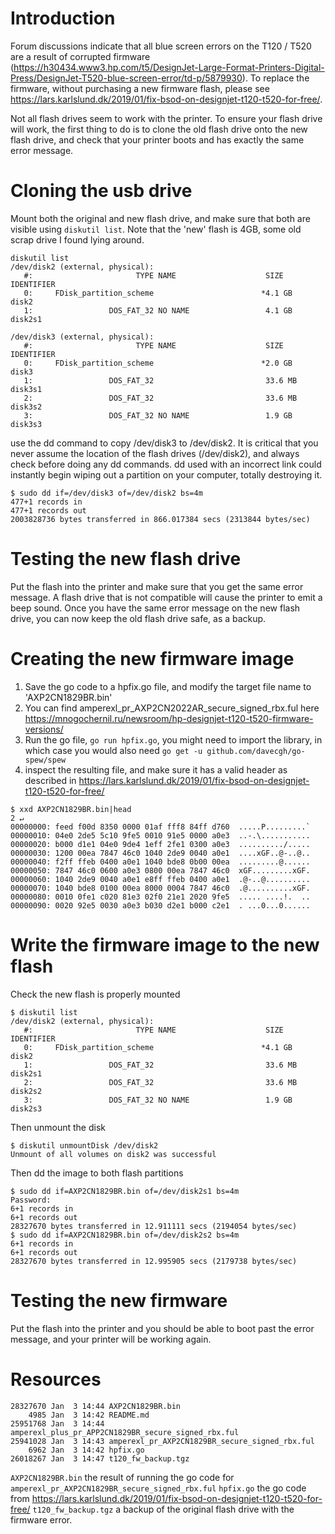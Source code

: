 # Introduction
Forum discussions indicate that all blue screen errors on the T120 / T520 are a result of corrupted firmware (https://h30434.www3.hp.com/t5/DesignJet-Large-Format-Printers-Digital-Press/DesignJet-T520-blue-screen-error/td-p/5879930). To replace the firmware, without purchasing a new firmware flash, please see 
https://lars.karlslund.dk/2019/01/fix-bsod-on-designjet-t120-t520-for-free/.

Not all flash drives seem to work with the printer. To ensure your flash drive will work, the first thing to do is to clone the old flash drive onto the new flash drive, and check that your printer boots and has exactly the same error message.

# Cloning the usb drive
Mount both the original and new flash drive, and make sure that both are visible using `diskutil list`. Note that the 'new' flash is 4GB, some old scrap drive I found lying around.
```
diskutil list
/dev/disk2 (external, physical):
   #:                       TYPE NAME                    SIZE       IDENTIFIER
   0:     FDisk_partition_scheme                        *4.1 GB     disk2
   1:                 DOS_FAT_32 NO NAME                 4.1 GB     disk2s1

/dev/disk3 (external, physical):
   #:                       TYPE NAME                    SIZE       IDENTIFIER
   0:     FDisk_partition_scheme                        *2.0 GB     disk3
   1:                 DOS_FAT_32                         33.6 MB    disk3s1
   2:                 DOS_FAT_32                         33.6 MB    disk3s2
   3:                 DOS_FAT_32 NO NAME                 1.9 GB     disk3s3
```
use the dd command to copy /dev/disk3 to /dev/disk2. It is critical that you never assume the location of the flash drives (/dev/disk2), and always check before doing any dd commands.
dd used with an incorrect link could instantly begin wiping out a partition on your computer, totally destroying it.
```
$ sudo dd if=/dev/disk3 of=/dev/disk2 bs=4m
477+1 records in
477+1 records out
2003828736 bytes transferred in 866.017384 secs (2313844 bytes/sec)
```
# Testing the new flash drive
Put the flash into the printer and make sure that you get the same error message. A flash drive that is not compatible will cause the printer to emit a beep sound. Once you have the same error message on the new flash drive, you can now keep the old flash drive safe, as a backup.

# Creating the new firmware image
1. Save the go code to a hpfix.go file, and modify the target file name to 'AXP2CN1829BR.bin'
2. You can find amperexl_pr_AXP2CN2022AR_secure_signed_rbx.ful here https://mnogochernil.ru/newsroom/hp-designjet-t120-t520-firmware-versions/
3. Run the go file, `go run hpfix.go`, you might need to import the library, in which case you would also need `go get -u github.com/davecgh/go-spew/spew`
4. inspect the resulting file, and make sure it has a valid header as described in https://lars.karlslund.dk/2019/01/fix-bsod-on-designjet-t120-t520-for-free/
```
$ xxd AXP2CN1829BR.bin|head                                                                                                                                                                                                                     2 ↵
00000000: feed f00d 8350 0000 01af fff8 84ff d760  .....P.........`
00000010: 04e0 2de5 5c10 9fe5 0010 91e5 0000 a0e3  ..-.\...........
00000020: b000 d1e1 04e0 9de4 1eff 2fe1 0300 a0e3  ........../.....
00000030: 1200 00ea 7847 46c0 1040 2de9 0040 a0e1  ....xGF..@-..@..
00000040: f2ff ffeb 0400 a0e1 1040 bde8 0b00 00ea  .........@......
00000050: 7847 46c0 0600 a0e3 0800 00ea 7847 46c0  xGF.........xGF.
00000060: 1040 2de9 0040 a0e1 e8ff ffeb 0400 a0e1  .@-..@..........
00000070: 1040 bde8 0100 00ea 8000 0004 7847 46c0  .@..........xGF.
00000080: 0010 0fe1 c020 81e3 02f0 21e1 2020 9fe5  ..... ....!.  ..
00000090: 0020 92e5 0030 a0e3 b030 d2e1 b000 c2e1  . ...0...0......
```

# Write the firmware image to the new flash
Check the new flash is properly mounted
```
$ diskutil list
/dev/disk2 (external, physical):
   #:                       TYPE NAME                    SIZE       IDENTIFIER
   0:     FDisk_partition_scheme                        *4.1 GB     disk2
   1:                 DOS_FAT_32                         33.6 MB    disk2s1
   2:                 DOS_FAT_32                         33.6 MB    disk2s2
   3:                 DOS_FAT_32 NO NAME                 1.9 GB     disk2s3
```
Then unmount the disk
```
$ diskutil unmountDisk /dev/disk2
Unmount of all volumes on disk2 was successful
```
Then dd the image to both flash partitions
```
$ sudo dd if=AXP2CN1829BR.bin of=/dev/disk2s1 bs=4m
Password:
6+1 records in
6+1 records out
28327670 bytes transferred in 12.911111 secs (2194054 bytes/sec)
$ sudo dd if=AXP2CN1829BR.bin of=/dev/disk2s2 bs=4m
6+1 records in
6+1 records out
28327670 bytes transferred in 12.995905 secs (2179738 bytes/sec)
```

# Testing the new firmware
Put the flash into the printer and you should be able to boot past the error message, and your printer will be working again.

# Resources
```
28327670 Jan  3 14:44 AXP2CN1829BR.bin
    4985 Jan  3 14:42 README.md
25951768 Jan  3 14:44 amperexl_plus_pr_APP2CN1829BR_secure_signed_rbx.ful
25941028 Jan  3 14:43 amperexl_pr_AXP2CN1829BR_secure_signed_rbx.ful
    6962 Jan  3 14:42 hpfix.go
26018267 Jan  3 14:47 t120_fw_backup.tgz
```
`AXP2CN1829BR.bin` the result of running the go code for `amperexl_pr_AXP2CN1829BR_secure_signed_rbx.ful`
`hpfix.go` the go code from https://lars.karlslund.dk/2019/01/fix-bsod-on-designjet-t120-t520-for-free/
`t120_fw_backup.tgz` a backup of the original flash drive with the firmware error.


